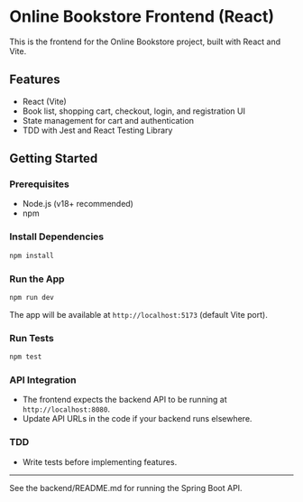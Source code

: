 # Online Bookstore Frontend (React)

This is the frontend for the Online Bookstore project, built with React and Vite.

## Features
- React (Vite)
- Book list, shopping cart, checkout, login, and registration UI
- State management for cart and authentication
- TDD with Jest and React Testing Library

## Getting Started

### Prerequisites
- Node.js (v18+ recommended)
- npm

### Install Dependencies
```bash
npm install
```

### Run the App
```bash
npm run dev
```
The app will be available at `http://localhost:5173` (default Vite port).

### Run Tests
```bash
npm test
```

### API Integration
- The frontend expects the backend API to be running at `http://localhost:8080`.
- Update API URLs in the code if your backend runs elsewhere.

### TDD
- Write tests before implementing features.

---

See the backend/README.md for running the Spring Boot API.
